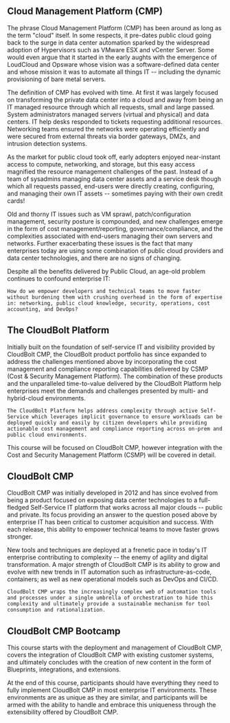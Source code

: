## Cloud Management Platform (CMP)

The phrase Cloud Management Platform (CMP) has been around as long as the term "cloud" itself. In some respects, it pre-dates public cloud going back to the surge in data center automation sparked by the widespread adoption of Hypervisors such as VMware ESX and vCenter Server. Some would even argue that it started in the early aughts with the emergence of LoudCloud and Opsware whose vision was a software-defined data center and whose mission it was to automate all things IT -- including the dynamic provisioning of bare metal servers.

The definition of CMP has evolved with time. At first it was largely focused on transforming the private data center into a cloud and away from being an IT managed resource through which all requests, small and large passed. System administrators managed servers (virtual and physical) and data centers. IT help desks responded to tickets requesting additional resources. Networking teams ensured the networks were operating efficiently and were secured from external threats via border gateways, DMZs, and intrusion detection systems.

As the market for public cloud took off, early adopters enjoyed near-instant access to compute, networking, and storage, but this easy access magnified the resource management challenges of the past. Instead of a team of sysadmins managing data center assets and a service desk though which all requests passed, end-users were directly creating, configuring, and managing their own IT assets -- sometimes paying with their own credit cards!

Old and thorny IT issues such as VM sprawl, patch/configuration management, security posture is compounded, and new challenges emerge in the form of cost management/reporting, governance/compliance, and the complexities associated with end-users managing their own servers and networks. Further exacerbating these issues is the fact that many enterprises today are using some combination of public cloud providers and data center technologies, and there are no signs of changing.

Despite all the benefits delivered by Public Cloud, an age-old problem continues to confound enterprise IT: 

    How do we empower developers and technical teams to move faster without burdening them with crushing overhead in the form of expertise in: networking, public cloud knowledge, security, operations, cost accounting, and DevOps?

## The CloudBolt Platform

Initially built on the foundation of self-service IT and visibility provided by CloudBolt CMP, the CloudBolt product portfolio has since expanded to address the challenges mentioned above by incorporating the cost management and compliance reporting capabilities delivered by CSMP (Cost & Security Management Platform). The combination of these products and the unparalleled time-to-value delivered by the CloudBolt Platform help enterprises meet the demands and challenges presented by multi- and hybrid-cloud environments. 

    The CloudBolt Platform helps address complexity through active Self-Service which leverages implicit governance to ensure workloads can be deployed quickly and easily by citizen developers while providing actionable cost management and compliance reporting across on-prem and public cloud environments.

This course will be focused on CloudBolt CMP, however integration with the Cost and Security Management Platform (CSMP) will be covered in detail.

## CloudBolt CMP

CloudBolt CMP was initially developed in 2012 and has since evolved from being a product focused on exposing data center technologies to a full-fledged Self-Service IT platform that works across all major clouds -- public and private. Its focus providing an answer to the question posed above by enterprise IT has been critical to customer acquisition and success. With each release, this ability to empower technical teams to move faster grows stronger. 

New tools and techniques are deployed at a frenetic pace in today's IT enterprise contributing to complexity -- the enemy of agility and  digital transformation. A major strength of CloudBolt CMP is its ability to grow and evolve with new trends in IT automation such as infrastructure-as-code, containers; as well as new operational models such as DevOps and CI/CD. 

    CloudBolt CMP wraps the increasingly complex web of automation tools and processes under a single umbrella of orchestration to hide this complexity and ultimately provide a sustainable mechanism for tool consumption and rationalization.

## CloudBolt CMP Bootcamp

This course starts with the deployment and management of CloudBolt CMP, covers the integration of CloudBolt CMP with existing customer systems, and ultimately concludes with the creation of new content in the form of Blueprints, integrations, and extensions. 

At the end of this course, participants should have everything they need to fully implement CloudBolt CMP in most enterprise IT environments. These environments are as unique as they are similar, and participants will be armed with the ability to handle and embrace this uniqueness through the extensibility offered by CloudBolt CMP.

